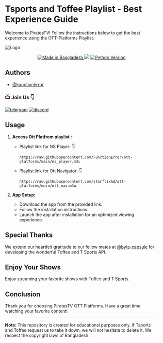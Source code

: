 # Tsports and Toffee Playlist - Best Experience Guide

Welcome to PiratesTV! Follow the instructions below to get the best experience using the OTT-Platforms Playlist.

![Logo](https://i.ibb.co/KF7tMH3/Pirates-Tv-15.png)

<p align="center">
  
  <a href="https://gitter.im/amitmerchant1990/electron-markdownify">
    <img src="https://img.shields.io/badge/Made%20in-Bangladesh_🇧🇩-green?colorA=%23ff0000&colorB=%23017e40&style=flat-square" alt="Made in Bangladesh">
  </a>
<a href="https://hits.seeyoufarm.com"><img src="https://hits.seeyoufarm.com/api/count/incr/badge.svg?url=https%3A%2F%2Fgithub.com%2FFunctionError%2Fott-platforms&count_bg=%2379C83D&title_bg=%23555555&icon=&icon_color=%23E7E7E7&title=hits&edge_flat=false"/></a>
</a>
  <a href="https://www.python.org/">
    <img src="https://img.shields.io/badge/Made_With-Python_3.12%2B-blue"
         alt="Python Version">
 </a>
         

## Authors

- [@FunctionError](https://github.com/noobmaster403)

### 📺 Join Us 👇

[![telegram](https://img.shields.io/badge/Telegram-2CA5E0?style=for-the-badge&logo=telegram&logoColor=white)](https://socials.piratestv.workers.dev/tg)
[![discord](https://img.shields.io/badge/Discord-7289DA?style=for-the-badge&logo=discord&logoColor=white)](https://socials.piratestv.workers.dev/discord)

## Usage

1. **Access Ott Platfrom playlist :**
   - Playlist link for NS Player: 👇
     ```
     https://raw.githubusercontent.com/FunctionError/ott-platforms/main/ns_player.m3u
     ```
   - Playlist link for Ott Navigator: 👇
     ```
     https://raw.githubusercontent.com/starflixhd/ott-platforms/main/ott_nav.m3u
     ```

2. **App Setup:**
   - Download the app from the provided link.
   - Follow the installation instructions.
   - Launch the app after installation for an optimized viewing experience.

## Special Thanks

We extend our heartfelt gratitude to our fellow mates at [@byte-capsule](https://github.com/byte-capsule) for developing the wonderful Toffee and T Sports API.

## Enjoy Your Shows

Enjoy streaming your favorite shows with Toffee and T Sports.

## Conclusion

Thank you for choosing PiratesTV OTT Platforms. Have a great time watching your favorite content!

---

**Note:** This repository is created for educational purposes only. If Tsports and Toffee request us to take it down, we will not hesitate to delete it. We respect the copyright laws of Bangladesh.
